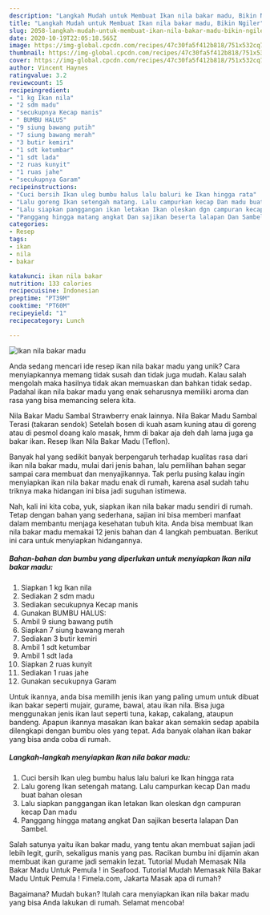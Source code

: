 ```yaml
---
description: "Langkah Mudah untuk Membuat Ikan nila bakar madu, Bikin Ngiler"
title: "Langkah Mudah untuk Membuat Ikan nila bakar madu, Bikin Ngiler"
slug: 2058-langkah-mudah-untuk-membuat-ikan-nila-bakar-madu-bikin-ngiler
date: 2020-10-19T22:05:18.565Z
image: https://img-global.cpcdn.com/recipes/47c30fa5f412b818/751x532cq70/ikan-nila-bakar-madu-foto-resep-utama.jpg
thumbnail: https://img-global.cpcdn.com/recipes/47c30fa5f412b818/751x532cq70/ikan-nila-bakar-madu-foto-resep-utama.jpg
cover: https://img-global.cpcdn.com/recipes/47c30fa5f412b818/751x532cq70/ikan-nila-bakar-madu-foto-resep-utama.jpg
author: Vincent Haynes
ratingvalue: 3.2
reviewcount: 15
recipeingredient:
- "1 kg Ikan nila"
- "2 sdm madu"
- "secukupnya Kecap manis"
- " BUMBU HALUS"
- "9 siung bawang putih"
- "7 siung bawang merah"
- "3 butir kemiri"
- "1 sdt ketumbar"
- "1 sdt lada"
- "2 ruas kunyit"
- "1 ruas jahe"
- "secukupnya Garam"
recipeinstructions:
- "Cuci bersih Ikan uleg bumbu halus lalu baluri ke Ikan hingga rata"
- "Lalu goreng Ikan setengah matang. Lalu campurkan kecap Dan madu buat bahan olesan"
- "Lalu siapkan panggangan ikan letakan Ikan oleskan dgn campuran kecap Dan madu"
- "Panggang hingga matang angkat Dan sajikan beserta lalapan Dan Sambel."
categories:
- Resep
tags:
- ikan
- nila
- bakar

katakunci: ikan nila bakar 
nutrition: 133 calories
recipecuisine: Indonesian
preptime: "PT39M"
cooktime: "PT60M"
recipeyield: "1"
recipecategory: Lunch

---
```



![Ikan nila bakar madu](https://img-global.cpcdn.com/recipes/47c30fa5f412b818/751x532cq70/ikan-nila-bakar-madu-foto-resep-utama.jpg)

Anda sedang mencari ide resep ikan nila bakar madu yang unik? Cara menyiapkannya memang tidak susah dan tidak juga mudah. Kalau salah mengolah maka hasilnya tidak akan memuaskan dan bahkan tidak sedap. Padahal ikan nila bakar madu yang enak seharusnya memiliki aroma dan rasa yang bisa memancing selera kita.

Nila Bakar Madu Sambal Strawberry enak lainnya. Nila Bakar Madu Sambal Terasi (takaran sendok) Setelah bosen di kuah asam kuning atau di goreng atau di pesmol doang kalo masak, hmm di bakar aja deh dah lama juga ga bakar ikan. Resep Ikan Nila Bakar Madu (Teflon).

Banyak hal yang sedikit banyak berpengaruh terhadap kualitas rasa dari ikan nila bakar madu, mulai dari jenis bahan, lalu pemilihan bahan segar sampai cara membuat dan menyajikannya. Tak perlu pusing kalau ingin menyiapkan ikan nila bakar madu enak di rumah, karena asal sudah tahu triknya maka hidangan ini bisa jadi suguhan istimewa.


Nah, kali ini kita coba, yuk, siapkan ikan nila bakar madu sendiri di rumah. Tetap dengan bahan yang sederhana, sajian ini bisa memberi manfaat dalam membantu menjaga kesehatan tubuh kita. Anda bisa membuat Ikan nila bakar madu memakai 12 jenis bahan dan 4 langkah pembuatan. Berikut ini cara untuk menyiapkan hidangannya.

<!--inarticleads1-->

##### Bahan-bahan dan bumbu yang diperlukan untuk menyiapkan Ikan nila bakar madu:

1. Siapkan 1 kg Ikan nila
1. Sediakan 2 sdm madu
1. Sediakan secukupnya Kecap manis
1. Gunakan  BUMBU HALUS:
1. Ambil 9 siung bawang putih
1. Siapkan 7 siung bawang merah
1. Sediakan 3 butir kemiri
1. Ambil 1 sdt ketumbar
1. Ambil 1 sdt lada
1. Siapkan 2 ruas kunyit
1. Sediakan 1 ruas jahe
1. Gunakan secukupnya Garam


Untuk ikannya, anda bisa memilih jenis ikan yang paling umum untuk dibuat ikan bakar seperti mujair, gurame, bawal, atau ikan nila. Bisa juga menggunakan jenis ikan laut seperti tuna, kakap, cakalang, ataupun bandeng. Apapun ikannya masakan ikan bakar akan semakin sedap apabila dilengkapi dengan bumbu oles yang tepat. Ada banyak olahan ikan bakar yang bisa anda coba di rumah. 

<!--inarticleads2-->

##### Langkah-langkah menyiapkan Ikan nila bakar madu:

1. Cuci bersih Ikan uleg bumbu halus lalu baluri ke Ikan hingga rata
1. Lalu goreng Ikan setengah matang. Lalu campurkan kecap Dan madu buat bahan olesan
1. Lalu siapkan panggangan ikan letakan Ikan oleskan dgn campuran kecap Dan madu
1. Panggang hingga matang angkat Dan sajikan beserta lalapan Dan Sambel.


Salah satunya yaitu ikan bakar madu, yang tentu akan membuat sajian jadi lebih legit, gurih, sekaligus manis yang pas. Racikan bumbu ini dijamin akan membuat ikan gurame jadi semakin lezat. Tutorial Mudah Memasak Nila Bakar Madu Untuk Pemula ! in Seafood. Tutorial Mudah Memasak Nila Bakar Madu Untuk Pemula ! Fimela.com, Jakarta Masak apa di rumah? 

Bagaimana? Mudah bukan? Itulah cara menyiapkan ikan nila bakar madu yang bisa Anda lakukan di rumah. Selamat mencoba!
